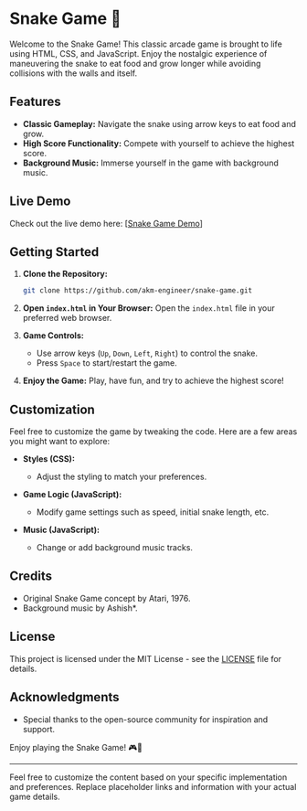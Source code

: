 
# Snake Game 🐍

Welcome to the Snake Game! This classic arcade game is brought to life using HTML, CSS, and JavaScript. Enjoy the nostalgic experience of maneuvering the snake to eat food and grow longer while avoiding collisions with the walls and itself.

## Features

- **Classic Gameplay:** Navigate the snake using arrow keys to eat food and grow.
- **High Score Functionality:** Compete with yourself to achieve the highest score.
- **Background Music:** Immerse yourself in the game with background music.

## Live Demo

Check out the live demo here: [[Snake Game Demo](https://akm-engineer.github.io/Snake-Game/)]

## Getting Started

1. **Clone the Repository:**
   ```bash
   git clone https://github.com/akm-engineer/snake-game.git
   ```

2. **Open `index.html` in Your Browser:**
   Open the `index.html` file in your preferred web browser.

3. **Game Controls:**
   - Use arrow keys (`Up`, `Down`, `Left`, `Right`) to control the snake.
   - Press `Space` to start/restart the game.

4. **Enjoy the Game:**
   Play, have fun, and try to achieve the highest score!

## Customization

Feel free to customize the game by tweaking the code. Here are a few areas you might want to explore:

- **Styles (CSS):**
  - Adjust the styling to match your preferences.
  
- **Game Logic (JavaScript):**
  - Modify game settings such as speed, initial snake length, etc.
  
- **Music (JavaScript):**
  - Change or add background music tracks.

## Credits

- Original Snake Game concept by Atari, 1976.
- Background music by Ashish*.

## License

This project is licensed under the MIT License - see the [LICENSE](LICENSE) file for details.

## Acknowledgments

- Special thanks to the open-source community for inspiration and support.

Enjoy playing the Snake Game! 🎮🐍

---

Feel free to customize the content based on your specific implementation and preferences. Replace placeholder links and information with your actual game details.
